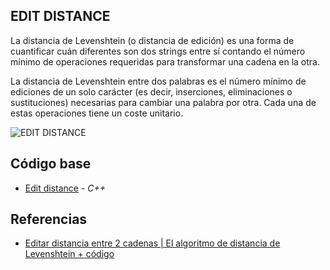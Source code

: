 ## EDIT DISTANCE
La distancia de Levenshtein (o distancia de edición) es una forma de cuantificar cuán diferentes son dos strings entre 
sí contando el número mínimo de operaciones requeridas para transformar una cadena en la otra.

La distancia de Levenshtein entre dos palabras es el número mínimo de ediciones de un solo carácter
(es decir, inserciones, eliminaciones o sustituciones) necesarias para cambiar una palabra por otra. Cada una de estas 
operaciones tiene un coste unitario.

![EDIT DISTANCE](https://miro.medium.com/max/380/0*7RVOOIZd9SMbSIAV.png)

## Código base

- [Edit distance](https://github.com/NatiBilbao/AlgoritmicaII2022/blob/main/Contenido/Capitulo%202/Programacion_dinamica/EditDistance/editDistance.cpp) - _C++_

## Referencias
- [Editar distancia entre 2 cadenas | El algoritmo de distancia de Levenshtein + código](https://www.youtube.com/watch?v=Dd_NgYVOdLk)
